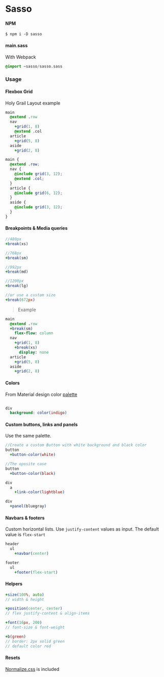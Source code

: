# Sasso

#### NPM

```shell
$ npm i -D sasso
```

#### main.sass
With Webpack
```sass
@import ~sasso/sasso.sass
```

### Usage
#### Flexbox Grid

Holy Grail Layout example

```sass
main
  @extend .row
  nav
    +grid(1, 8)
    @extend .col
  article
    +grid(5, 8)
  aside
    +grid(2, 8)
```

```scss
main {
  @extend .row;
  nav {
    @include grid(3, 12);
    @extend .col;
  }
  article {
    @include grid(6, 12);
  }
  aside {
    @include grid(3, 12);
  }
}
```    

#### Breakpoints & Media queries

```sass
//480px
+break(xs)

//768px
+break(sm)

//992px
+break(md)

//1200px
+break(lg)

//or use a custom size
+break(672px)
```

> Example

```sass
main
  @extend .row
  +break(sm)
    flex-flow: column
  nav
    +grid(1, 8)
    +break(xs)
      display: none
  article
    +grid(5, 8)
  aside
    +grid(2, 8)
```


#### Colors
From Material design color [palette](https://material.io/guidelines/style/color.html)

```sass

div
  background: color(indigo)
```
#### Custom buttons, links and panels
Use the same palette.

```sass
//Create a custom Button with white background and black color
button
  +button-color(white)

//The oposite case
button
  +button-color(black)

div
  a
    +link-color(lightblue)

div
  +panel(bluegray)
```

#### Navbars & footers
Custom horizontal lists. Use `justify-content` values as input. The default value is `flex-start`

```sass
header
  ul
    +navbar(center)

footer
  ul
    +footer(flex-start)    
```
#### Helpers
```sass
+size(100%, auto)
// width & height

+position(center, center)
// flex justify-content & align-items

+font(16px, 200)
// font-size & font-weight

+b(green)
// border: 2px solid green
// default color red
```
#### Resets
[Normalize.css](https://necolas.github.io/normalize.css/) is included

